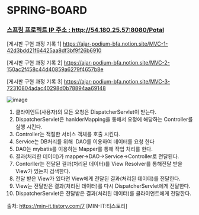# SPRING-BOARD

### <a href="http://15.165.161.109/:8080/Potal" target="_blank">스프링 프로젝트 IP 주소 : http://54.180.25.57:8080/Potal </a>

[게시판 구현 과정 기록 1] https://ajar-podium-bfa.notion.site/MVC-1-42d3bdd21f64425aa8df3bf9f26b6910

[게시판 구현 과정 기록 2] https://ajar-podium-bfa.notion.site/MVC-2-150ac2f458c44d40859a6279f4657b8e

[게시판 구현 과정 기록 3] https://ajar-podium-bfa.notion.site/MVC-3-72310804adac40298d0b78894aa69148




![image](https://user-images.githubusercontent.com/88605278/179525888-5a25ab0b-8198-4781-aae4-77d9cea98d99.png)

1. 클라이언트(사용자)의 모든 요청은 DispatcherServlet이 받는다.
2. DispatcherServlet은 hanlderMapping을 통해서 요청에 해당하는 Controller를 실행 시킨다. 
3. Controller는 적절한 서비스 객체를 호출 시킨다.
4. Service는 DB처리를 위해  DAO를 이용하여 데이터를 요청 한다
5. DAO는 mybatis를 이용하는 Mapper를 통해 작업 처리를 한다.
6. 결과(처리한 데이터)가 mapper->DAO->Service->Controller로 전달된다.
7. Contorller는 전달된 결과(처리된 데이터)를 View Resolver를 통해전달 받을 View가 있는지 검색한다.
8. 전달 받은 View가 있다면 View에게 전달된 결과(처리된 데이터)를 전달한다.
9. View는 전달받은 결과(처리된 데이터)를 다시 DispatcherServlet에게 전달한다.
10. DispatcherServlet은 전달받은 결과(처리된 데이터)를 클라이언트에게 전달한다.

출처: https://min-it.tistory.com/7 [MIN-IT:티스토리]
